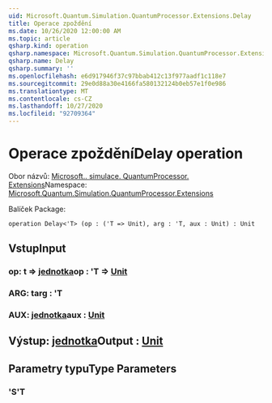 ```yaml
---
uid: Microsoft.Quantum.Simulation.QuantumProcessor.Extensions.Delay
title: Operace zpoždění
ms.date: 10/26/2020 12:00:00 AM
ms.topic: article
qsharp.kind: operation
qsharp.namespace: Microsoft.Quantum.Simulation.QuantumProcessor.Extensions
qsharp.name: Delay
qsharp.summary: ''
ms.openlocfilehash: e6d917946f37c97bbab412c13f977aadf1c118e7
ms.sourcegitcommit: 29e0d88a30e4166fa580132124b0eb57e1f0e986
ms.translationtype: MT
ms.contentlocale: cs-CZ
ms.lasthandoff: 10/27/2020
ms.locfileid: "92709364"
---
```

# <a name="delay-operation"></a><span data-ttu-id="d0e99-102">Operace zpoždění</span><span class="sxs-lookup"><span data-stu-id="d0e99-102">Delay operation</span></span>

<span data-ttu-id="d0e99-103">Obor názvů: [Microsoft.. simulace. QuantumProcessor. Extensions](xref:Microsoft.Quantum.Simulation.QuantumProcessor.Extensions)</span><span class="sxs-lookup"><span data-stu-id="d0e99-103">Namespace: [Microsoft.Quantum.Simulation.QuantumProcessor.Extensions](xref:Microsoft.Quantum.Simulation.QuantumProcessor.Extensions)</span></span>

<span data-ttu-id="d0e99-104">Balíček [](https://nuget.org/packages/)</span><span class="sxs-lookup"><span data-stu-id="d0e99-104">Package: [](https://nuget.org/packages/)</span></span>




```qsharp
operation Delay<'T> (op : ('T => Unit), arg : 'T, aux : Unit) : Unit
```


## <a name="input"></a><span data-ttu-id="d0e99-105">Vstup</span><span class="sxs-lookup"><span data-stu-id="d0e99-105">Input</span></span>

### <a name="op--t--unit"></a><span data-ttu-id="d0e99-106">op: t => [jednotka](xref:microsoft.quantum.lang-ref.unit)</span><span class="sxs-lookup"><span data-stu-id="d0e99-106">op : 'T => [Unit](xref:microsoft.quantum.lang-ref.unit)</span></span> 




### <a name="arg--t"></a><span data-ttu-id="d0e99-107">ARG: t</span><span class="sxs-lookup"><span data-stu-id="d0e99-107">arg : 'T</span></span>




### <a name="aux--unit"></a><span data-ttu-id="d0e99-108">AUX: [jednotka](xref:microsoft.quantum.lang-ref.unit)</span><span class="sxs-lookup"><span data-stu-id="d0e99-108">aux : [Unit](xref:microsoft.quantum.lang-ref.unit)</span></span>





## <a name="output--unit"></a><span data-ttu-id="d0e99-109">Výstup: [jednotka](xref:microsoft.quantum.lang-ref.unit)</span><span class="sxs-lookup"><span data-stu-id="d0e99-109">Output : [Unit](xref:microsoft.quantum.lang-ref.unit)</span></span>



## <a name="type-parameters"></a><span data-ttu-id="d0e99-110">Parametry typu</span><span class="sxs-lookup"><span data-stu-id="d0e99-110">Type Parameters</span></span>

### <a name="t"></a><span data-ttu-id="d0e99-111">'S</span><span class="sxs-lookup"><span data-stu-id="d0e99-111">'T</span></span>

